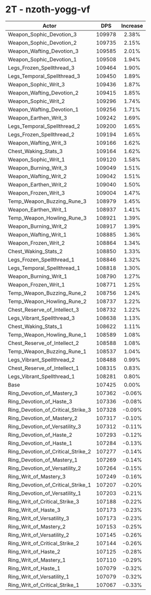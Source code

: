 # 2T - nzoth-yogg-vf
| Actor | DPS | Increase |
|---|:---:|:---:|
|Weapon_Sophic_Devotion_3|109978|2.38%|
|Weapon_Sophic_Devotion_2|109735|2.15%|
|Weapon_Wafting_Devotion_3|109585|2.01%|
|Weapon_Sophic_Devotion_1|109508|1.94%|
|Legs_Frozen_Spellthread_3|109464|1.90%|
|Legs_Temporal_Spellthread_3|109450|1.89%|
|Weapon_Sophic_Writ_3|109436|1.87%|
|Weapon_Wafting_Devotion_2|109415|1.85%|
|Weapon_Sophic_Writ_2|109296|1.74%|
|Weapon_Wafting_Devotion_1|109256|1.71%|
|Weapon_Earthen_Writ_3|109242|1.69%|
|Legs_Temporal_Spellthread_2|109200|1.65%|
|Legs_Frozen_Spellthread_2|109194|1.65%|
|Weapon_Wafting_Writ_3|109166|1.62%|
|Chest_Waking_Stats_3|109164|1.62%|
|Weapon_Sophic_Writ_1|109120|1.58%|
|Weapon_Burning_Writ_3|109049|1.51%|
|Weapon_Wafting_Writ_2|109042|1.51%|
|Weapon_Earthen_Writ_2|109040|1.50%|
|Weapon_Frozen_Writ_3|109004|1.47%|
|Temp_Weapon_Buzzing_Rune_3|108979|1.45%|
|Weapon_Earthen_Writ_1|108937|1.41%|
|Temp_Weapon_Howling_Rune_3|108921|1.39%|
|Weapon_Burning_Writ_2|108917|1.39%|
|Weapon_Wafting_Writ_1|108885|1.36%|
|Weapon_Frozen_Writ_2|108864|1.34%|
|Chest_Waking_Stats_2|108850|1.33%|
|Legs_Frozen_Spellthread_1|108846|1.32%|
|Legs_Temporal_Spellthread_1|108818|1.30%|
|Weapon_Burning_Writ_1|108790|1.27%|
|Weapon_Frozen_Writ_1|108771|1.25%|
|Temp_Weapon_Buzzing_Rune_2|108756|1.24%|
|Temp_Weapon_Howling_Rune_2|108737|1.22%|
|Chest_Reserve_of_Intellect_3|108732|1.22%|
|Legs_Vibrant_Spellthread_3|108638|1.13%|
|Chest_Waking_Stats_1|108622|1.11%|
|Temp_Weapon_Howling_Rune_1|108589|1.08%|
|Chest_Reserve_of_Intellect_2|108588|1.08%|
|Temp_Weapon_Buzzing_Rune_1|108537|1.04%|
|Legs_Vibrant_Spellthread_2|108488|0.99%|
|Chest_Reserve_of_Intellect_1|108315|0.83%|
|Legs_Vibrant_Spellthread_1|108281|0.80%|
|Base|107425|0.00%|
|Ring_Devotion_of_Mastery_3|107362|-0.06%|
|Ring_Devotion_of_Haste_3|107336|-0.08%|
|Ring_Devotion_of_Critical_Strike_3|107328|-0.09%|
|Ring_Devotion_of_Mastery_2|107317|-0.10%|
|Ring_Devotion_of_Versatility_3|107312|-0.11%|
|Ring_Devotion_of_Haste_2|107293|-0.12%|
|Ring_Devotion_of_Haste_1|107284|-0.13%|
|Ring_Devotion_of_Critical_Strike_2|107277|-0.14%|
|Ring_Devotion_of_Mastery_1|107269|-0.14%|
|Ring_Devotion_of_Versatility_2|107264|-0.15%|
|Ring_Writ_of_Mastery_3|107249|-0.16%|
|Ring_Devotion_of_Critical_Strike_1|107207|-0.20%|
|Ring_Devotion_of_Versatility_1|107203|-0.21%|
|Ring_Writ_of_Critical_Strike_3|107188|-0.22%|
|Ring_Writ_of_Haste_3|107173|-0.23%|
|Ring_Writ_of_Versatility_3|107173|-0.23%|
|Ring_Writ_of_Mastery_2|107153|-0.25%|
|Ring_Writ_of_Versatility_2|107145|-0.26%|
|Ring_Writ_of_Critical_Strike_2|107144|-0.26%|
|Ring_Writ_of_Haste_2|107125|-0.28%|
|Ring_Writ_of_Mastery_1|107110|-0.29%|
|Ring_Writ_of_Haste_1|107079|-0.32%|
|Ring_Writ_of_Versatility_1|107079|-0.32%|
|Ring_Writ_of_Critical_Strike_1|107067|-0.33%|

